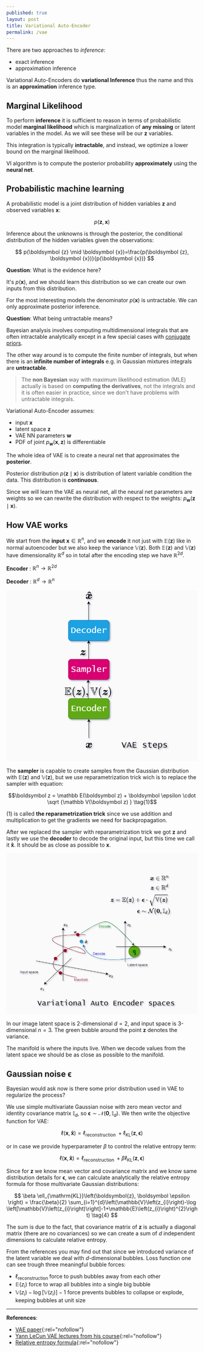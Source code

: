 ```yaml
---
published: true
layout: post
title: Variational Auto-Encoder
permalink: /vae
---
```



There are two approaches to *inference*:
* exact inference
* approximation inference

Variational Auto-Encoders do **variational Inference** thus the name and this is an **approximation** inference type.

## Marginal Likelihood

To perform **inference** it is sufficient to reason in terms of probabilistic model **marginal likelihood** which is marginalization of **any missing** or latent variables in the model. As we will see these will be our $\boldsymbol{z}$ variables.

This integration is typically **intractable**, and instead, we optimize a lower bound on the marginal likelihood.

VI algorithm is to compute the posterior probability **approximately** using the **neural net**.


## Probabilistic machine learning

A probabilistic model is a joint distribution of hidden variables $\boldsymbol {z}$ and observed variables $\boldsymbol {x}$:

$$
p(\boldsymbol {z}, \boldsymbol {x})
$$

Inference about the unknowns is through the posterior, the conditional distribution of the hidden variables given the observations:

$$
p(\boldsymbol {z} \mid \boldsymbol {x})=\frac{p(\boldsymbol {z}, \boldsymbol {x})}{p(\boldsymbol {x})}
$$

**Question**: What is the evidence here?

It's $p(\boldsymbol x)$, and we should learn this distribution so we can create our own inputs from this distribution.


For the most interesting models the denominator $p(\boldsymbol x)$ is untractable. We can only approximate posterior inference.

**Question**: What being untractable means?

Bayesian analysis involves computing multidimensional integrals that are often intractable analytically except in a few special cases with [conjugate priors](/bayesian-rule#conjugate-prior-for-a-likelihood-function). 

The other way around is to compute the finite number of integrals, but when there is an **infinite number of integrals** e.g. in Gaussian mixtures integrals are **untractable**.

> The **non Bayesian** way with maximum likelihood estimation (MLE) actually is based on **computing the derivatives**, not the integrals and it is often easier in practice, since we don't have problems with untractable integrals.

Variational Auto-Encoder assumes:

* input $\boldsymbol x$
* latent space $\boldsymbol  z$
* VAE NN parameters $\boldsymbol w$
* PDF of joint $p_{\boldsymbol w}(\boldsymbol  x, \boldsymbol  z)$  is differentiable

The whole idea of VAE is to create a neural net that approximates the **posterior**.

Posterior distribution $p(\boldsymbol z \mid \boldsymbol  x)$ is distribution of latent variable condition the data. This distribution is **continuous**.

Since we will learn the VAE as neural net, all the neural net parameters are weights so we can rewrite the distribution with respect to the weights: $p_{\boldsymbol w}(\boldsymbol z \mid \boldsymbol x)$.



## How VAE works

We start from the **input** $\boldsymbol x \in \mathbb R^n$, and we **encode** it not just with $\mathbb E(\boldsymbol{z})$ like in normal autoencoder but we also keep the variance $\mathbb V(\boldsymbol{z})$. Both $\mathbb E(\boldsymbol{z})$ and $\mathbb V(\boldsymbol{z})$ have dimensionality $\mathbb R^d$ so in total after the encoding step we have $\mathbb R^{2d}$.

**Encoder** : $\mathbb R^n \rightarrow \mathbb R^{2d}$

**Decoder** : $\mathbb R^d \rightarrow \mathbb R^{n}$ 


![vae steps](/images/2021/04/vae-steps.png) 

The **sampler** is capable to create samples from the Gaussian distribution with $\mathbb E(\boldsymbol{z})$ and $\mathbb V(\boldsymbol{z})$, but we use reparametrization trick wich is to replace the sampler with equation:

$$\boldsymbol z = \mathbb E(\boldsymbol 
z) + \boldsymbol \epsilon \cdot \sqrt {\mathbb V(\boldsymbol
 z) } \tag{1}$$

(1) is called **the reparametrization trick** since we use addition and multiplication to get the gradients we need for backpropagation. 

After we replaced the sampler with reparametrization trick we got $\boldsymbol z$ and lastly we use the **decoder** to decode the original input, but this time we call it $\boldsymbol{\hat x}$. It should be as close as possible to $\boldsymbol{x}$.

![vae spaces](/images/2021/04/vae.png)

In our image latent space is 2-dimensional $d=2$, and input space is 3-dimensional $n=3$. The green bubble around the point $\boldsymbol z$ denotes the variance. 

The manifold is where the inputs live. When we decode values from the latent space we should be as close as possible to the manifold.

## Gaussian noise $\boldsymbol \epsilon$

Bayesian would ask now is there some prior distribution used in VAE to regularize the process?

We use simple multivariate Gaussian noise with zero mean vector and identity covariance matrix $\mathbb I_d$, so $\boldsymbol \epsilon \sim \mathcal N(\boldsymbol 0, \mathbb I_d)$. We then write the objective function for VAE:

$$
\ell(\boldsymbol{x}, \boldsymbol{ \hat{x}})=\ell_{\text {reconstruction }}+ \ell_{\mathrm{KL}}\left(\boldsymbol{z}, \boldsymbol \epsilon \right) \tag{2}
$$

or in case we provide hyperparameter $\beta$ to control the relative entropy term:

$$
\ell(\boldsymbol{x}, \boldsymbol{ \hat{x}})=\ell_{\text {reconstruction }}+\beta \ell_{\mathrm{KL}}\left(\boldsymbol{z}, \boldsymbol \epsilon \right) \tag{3}
$$

Since for $\boldsymbol{z}$ we know mean vector and covariance matrix and we know same distribution details for $\boldsymbol \epsilon$, we can calculate analytically the relative entropy formula for those multivariate Gaussian distributions:

$$
\beta \ell_{\mathrm{KL}}\left(\boldsymbol{z}, \boldsymbol \epsilon \right) = \frac{\beta}{2} \sum_{i=1}^{d}\left(\mathbb{V}\left(z_{i}\right)-\log \left[\mathbb{V}\left(z_{i}\right)\right]-1+\mathbb{E}\left(z_{i}\right)^{2}\right) \tag{4}
$$

The sum is due to the fact, that covariance matrix of $\boldsymbol z$ is actually a diagonal matrix (there are no covariances) so we can create a sum of $d$ independent dimensions to calculate relative entropy.

From the references you may find out that since we introduced variance of the latent variable we deal with $d$-dimensional bubbles. Loss function one can see trough three meaningful bubble forces:

* $\ell_{\text {reconstruction }}$ force to push bubbles away from each other
* $\mathbb{E}(z_{i})$ force to wrap all bubbles into a single big bubble
* $\mathbb{V}\left(z_{i}\right)-\log \left[\mathbb{V}\left(z_{i}\right)\right]-1$ force prevents bubbles to collapse or explode, keeping bubbles at unit size




---

**References**:

* [VAE paper](https://arxiv.org/pdf/1906.02691.pdf){:rel="nofollow"}
* [Yann LeCun VAE lectures from his course](https://atcold.github.io/pytorch-Deep-Learning/en/week08/08-3/){:rel="nofollow"}
* [Relative entropy formula](https://stats.stackexchange.com/a/60699/228453){:rel="nofollow"}
